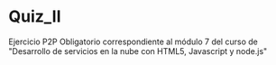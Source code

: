 # Quiz_II
Ejercicio P2P Obligatorio correspondiente al módulo 7 del curso de "Desarrollo de servicios en la nube con HTML5, Javascript y node.js"
